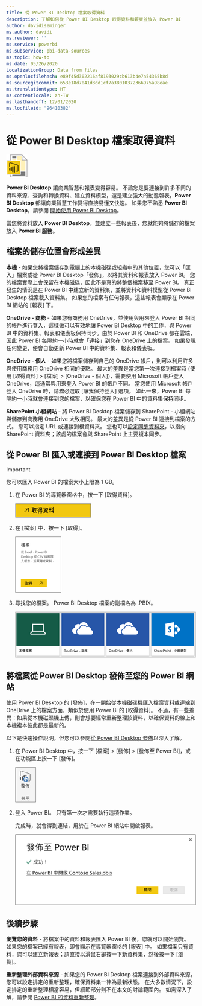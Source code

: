 ```yaml
---
title: 從 Power BI Desktop 檔案取得資料
description: 了解如何從 Power BI Desktop 取得資料和報表並放入 Power BI
author: davidiseminger
ms.author: davidi
ms.reviewer: ''
ms.service: powerbi
ms.subservice: pbi-data-sources
ms.topic: how-to
ms.date: 05/26/2020
LocalizationGroup: Data from files
ms.openlocfilehash: e89f45d302216af8193029cb613b4e7a54365b8d
ms.sourcegitcommit: 653e18d7041d3dd1cf7a38010372366975a98eae
ms.translationtype: HT
ms.contentlocale: zh-TW
ms.lasthandoff: 12/01/2020
ms.locfileid: "96410382"
---
```

# <a name="get-data-from-power-bi-desktop-files"></a>從 Power BI Desktop 檔案取得資料
![Power BI Desktop 檔案圖示](media/service-desktop-files/pbid_file_icon.png)

**Power BI Desktop** 讓商業智慧和報表變得容易。 不論您是要連接到許多不同的資料來源、查詢和轉換資料、建立資料模型，還是建立強大的動態報表，**Power BI Desktop** 都讓商業智慧工作變得直接易懂又快速。 如果您不熟悉 **Power BI Desktop**，請參閱 [開始使用 Power BI Desktop](../fundamentals/desktop-getting-started.md)。

當您將資料放入 **Power BI Desktop**，並建立一些報表後，您就能夠將儲存的檔案放入 **Power BI 服務**。

## <a name="where-your-file-is-saved-makes-a-difference"></a>檔案的儲存位置會形成差異
**本機** - 如果您將檔案儲存到電腦上的本機磁碟或組織中的其他位置，您可以「匯入」檔案或從 Power BI Desktop「發佈」，以將其資料和報表放入 Power BI。 您的檔案實際上會保留在本機磁碟，因此不是真的將整個檔案移至 Power BI。 真正發生的情況是在 Power BI 中建立新的資料集，並將資料和資料模型從 Power BI Desktop 檔案載入資料集。 如果您的檔案有任何報表，這些報表會顯示在 Power BI 網站的 [報表] 下。

**OneDrive - 商務** - 如果您有商務用 OneDrive，並使用與用來登入 Power BI 相同的帳戶進行登入，這樣做可以有效地讓 Power BI Desktop 中的工作，與 Power BI 中的資料集、報表和儀表板保持同步。由於 Power BI 和 OneDrive 都在雲端，因此 Power BI 每隔約一小時就會「連接」到您在 OneDrive 上的檔案。 如果發現任何變更，便會自動更新 Power BI 中的資料集、報表和儀表板。

**OneDrive - 個人** - 如果您將檔案儲存到自己的 OneDrive 帳戶，則可以利用許多與使用商務用 OneDrive 相同的優點。 最大的差異是當您第一次連接到檔案時 (使用 [取得資料] > [檔案] > [OneDrive - 個人])，需要使用 Microsoft 帳戶登入 OneDrive，這通常與用來登入 Power BI 的帳戶不同。 當您使用 Microsoft 帳戶登入 OneDrive 時，請務必選取 [讓我保持登入] 選項。 如此一來，Power BI 每隔約一小時就會連接到您的檔案，以確保您在 Power BI 中的資料集保持同步。

**SharePoint 小組網站** - 將 Power BI Desktop 檔案儲存到 SharePoint - 小組網站與儲存到商務用 OneDrive 大致相同。 最大的差異是從 Power BI 連接到檔案的方式。 您可以指定 URL 或連接到根資料夾。 您也可以<a href="https://support.microsoft.com/office/sync-sharepoint-and-teams-files-with-the-onedrive-sync-app-6de9ede8-5b6e-4503-80b2-6190f3354a88">設定同步資料夾</a>，以指向 SharePoint 資料夾；該處的檔案會與 SharePoint 上主要複本同步。

## <a name="import-or-connect-to-a-power-bi-desktop-file-from-power-bi"></a>從 Power BI 匯入或連接到 Power BI Desktop 檔案
>[!IMPORTANT]
>您可以匯入 Power BI 的檔案大小上限為 1 GB。

1. 在 Power BI 的導覽器窗格中，按一下 [取得資料]。
   
   ![[取得資料] 的螢幕擷取畫面，其中顯示該按鈕在功能窗格中。](media/service-desktop-files/pbid_get_data_button.png)
2. 在 [檔案] 中，按一下 [取得]。
   
   ![[檔案] 對話方塊的螢幕擷取畫面，其中顯示 [取得] 按鈕。](media/service-desktop-files/pbid_files_get.png)
3. 尋找您的檔案。 Power BI Desktop 檔案的副檔名為 .PBIX。
   
   ![四個磚的螢幕擷取畫面，該磚用來尋找檔案，其中顯示本機檔案、OneDrive 商務、OneDrive 個人及 SharePoint 磚。](media/service-desktop-files/pbid_find_your_file.png)

## <a name="publish-a-file-from-power-bi-desktop-to-your-power-bi-site"></a>將檔案從 Power BI Desktop 發佈至您的 Power BI 網站
使用 Power BI Desktop 的 [發佈]，在一開始從本機磁碟機匯入檔案資料或連線到 OneDrive 上的檔案方面，類似於使用 Power BI 的 [取得資料]。 不過，有一些差異：如果從本機磁碟機上傳，則會想要經常重新整理該資料，以確保資料的線上和本機複本彼此都是最新的。 

以下是快速操作說明，但您可以參閱[從 Power BI Desktop 發佈](../create-reports/desktop-upload-desktop-files.md)以深入了解。

1. 在 Power BI Desktop 中，按一下 [檔案] > [發佈] > [發佈至 Power BI]，或在功能區上按一下 [發佈]。
   
   ![功能區上 [發佈] 的螢幕擷取畫面，其中顯示如何從 Power BI Desktop 發佈。](media/service-desktop-files/pbid_publish.png)
2. 登入 Power BI。 只有第一次才需要執行這項作業。
   
   完成時，就會得到連結，用於在 Power BI 網站中開啟報表。
   
   ![登入確認對話方塊的螢幕擷取畫面，其中顯示已成功登入並呈現用來開啟報表的連結。](media/service-desktop-files/pbid_publishing.png)

## <a name="next-steps"></a>後續步驟
**瀏覽您的資料** - 將檔案中的資料和報表匯入 Power BI 後，您就可以開始瀏覽。 如果您的檔案已經有報表，即會顯示在導覽器窗格的 [報表] 中。 如果檔案只有資料，您可以建立新報表；請直接以滑鼠右鍵按一下新資料集，然後按一下 [瀏覽]。

**重新整理外部資料來源** - 如果您的 Power BI Desktop 檔案連接到外部資料來源，您可以設定排定的重新整理，確保資料集一律為最新狀態。 在大多數情況下，設定排定的重新整理相當容易，但細節部分則不在本文的討論範圍內。 如需深入了解，請參閱 [Power BI 的資料重新整理](refresh-data.md)。
